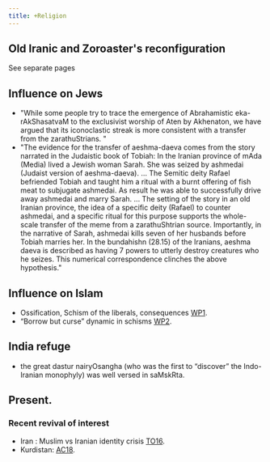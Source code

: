 ```yaml
---
title: +Religion
---
```


## Old Iranic and Zoroaster's reconfiguration
See separate pages

## Influence on Jews
- "While some people try to trace the emergence of Abrahamistic eka-rAkShasatvaM to the exclusivist worship of Aten by Akhenaton, we have argued that its iconoclastic streak is more consistent with a transfer from the zarathuStrians. "
- "The evidence for the transfer of aeshma-daeva comes from the story narrated in the Judaistic book of Tobiah: In the Iranian province of mAda (Media) lived a Jewish woman Sarah. She was seized by ashmedai (Judaist version of aeshma-daeva). ... The Semitic deity Rafael befriended Tobiah and taught him a ritual with a burnt offering of fish meat to subjugate ashmedai. As result he was able to successfully drive away ashmedai and marry Sarah. ...  The setting of the story in an old Iranian province, the idea of a specific deity (Rafael) to counter ashmedai, and a specific ritual for this purpose supports the whole-scale transfer of the meme from a zarathuShtrian source. Importantly, in the narrative of Sarah, ashmedai kills seven of her husbands before Tobiah marries her. In the bundahishn (28.15) of the Iranians, aeshma daeva is described as having 7 powers to utterly destroy creatures who he seizes. This numerical correspondence clinches the above hypothesis."


## Influence on Islam
- Ossification, Schism of the liberals, consequences [WP1](https://agnimaan.wordpress.com/2015/08/31/a-hindu-perspective-on-zoroastrians-schism-of-the-liberals-and-its-dangers/).
- “Borrow but curse” dynamic in schisms [WP2](https://agnimaan.wordpress.com/2015/08/31/borrow-but-curse-dynamic-in-schisms/).

## India refuge
- the great dastur nairyOsangha (who was the first to “discover” the Indo-Iranian monophyly) was well versed in saMskRta.


## Present.
### Recent revival of interest
- Iran : Muslim vs Iranian identity crisis [TO16](http://www.thetower.org/article/the-religion-that-the-iranian-mullahs-fear-most-zoroastrianism/?utm_content=buffer28b7a&utm_medium=social&utm_source=twitter.com&utm_campaign=buffer).
- Kurdistan: [AC18](https://www.academia.edu/36188583/_Zoroaster_was_a_Kurd_Neo-Zoroastrianism_among_the_Iraqi_Kurds).
